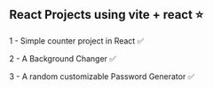 ## React Projects using vite + react ⭐

1 - Simple counter project in React ✅

2 - A Background Changer ✅

3 - A random customizable Password Generator ✅
